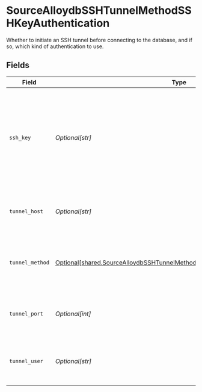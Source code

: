 # SourceAlloydbSSHTunnelMethodSSHKeyAuthentication

Whether to initiate an SSH tunnel before connecting to the database, and if so, which kind of authentication to use.


## Fields

| Field                                                                                                                                                                    | Type                                                                                                                                                                     | Required                                                                                                                                                                 | Description                                                                                                                                                              | Example                                                                                                                                                                  |
| ------------------------------------------------------------------------------------------------------------------------------------------------------------------------ | ------------------------------------------------------------------------------------------------------------------------------------------------------------------------ | ------------------------------------------------------------------------------------------------------------------------------------------------------------------------ | ------------------------------------------------------------------------------------------------------------------------------------------------------------------------ | ------------------------------------------------------------------------------------------------------------------------------------------------------------------------ |
| `ssh_key`                                                                                                                                                                | *Optional[str]*                                                                                                                                                          | :heavy_check_mark:                                                                                                                                                       | OS-level user account ssh key credentials in RSA PEM format ( created with ssh-keygen -t rsa -m PEM -f myuser_rsa )                                                      |                                                                                                                                                                          |
| `tunnel_host`                                                                                                                                                            | *Optional[str]*                                                                                                                                                          | :heavy_check_mark:                                                                                                                                                       | Hostname of the jump server host that allows inbound ssh tunnel.                                                                                                         |                                                                                                                                                                          |
| `tunnel_method`                                                                                                                                                          | [Optional[shared.SourceAlloydbSSHTunnelMethodSSHKeyAuthenticationTunnelMethod]](undefined/models/shared/sourcealloydbsshtunnelmethodsshkeyauthenticationtunnelmethod.md) | :heavy_check_mark:                                                                                                                                                       | Connect through a jump server tunnel host using username and ssh key                                                                                                     |                                                                                                                                                                          |
| `tunnel_port`                                                                                                                                                            | *Optional[int]*                                                                                                                                                          | :heavy_minus_sign:                                                                                                                                                       | Port on the proxy/jump server that accepts inbound ssh connections.                                                                                                      | 22                                                                                                                                                                       |
| `tunnel_user`                                                                                                                                                            | *Optional[str]*                                                                                                                                                          | :heavy_check_mark:                                                                                                                                                       | OS-level username for logging into the jump server host.                                                                                                                 |                                                                                                                                                                          |